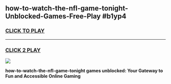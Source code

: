 
## how-to-watch-the-nfl-game-tonight-Unblocked-Games-Free-Play #b1yp4
<h3>
<a href="https://us.freeplayer.one?title=how-to-watch-the-nfl-game-tonight&ref=9M">CLICK TO PLAY</a></h3>
<hr>

<h3>
<a href="https://us.freeplayer.one?title=how-to-watch-the-nfl-game-tonight&ref=9M">CLICK 2 PLAY</a>
  
</h3>

<a href="https://us.freeplayer.one?title=how-to-watch-the-nfl-game-tonight&ref=9M"><img src="https://clearcache.store/games.png"></a>


**how-to-watch-the-nfl-game-tonight games unblocked: Your Gateway to Fun and Accessible Online Gaming**
